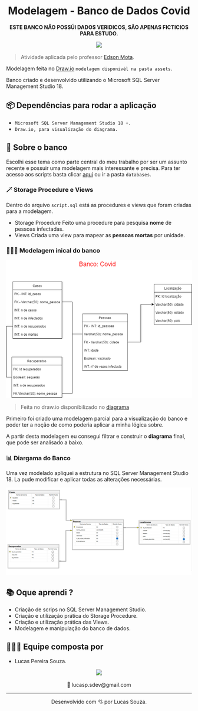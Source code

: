 <h1 align="center">Modelagem - Banco de Dados Covid</h1>

<p align="center">
<strong>ESTE BANCO NÃO POSSÚI DADOS VERIDICOS, SÃO APENAS FICTICIOS PARA ESTUDO.</strong>
</p>

<p align="center">
  <img src="https://c.tenor.com/UOlZB9S6Yh8AAAAd/civid19-coronavirus.gif" width="500">
</p>

> Atividade aplicada pelo professor [Edson Mota](https://www.linkedin.com/in/edsonmottac/).

Modelagem feita no [Draw.io](https://app.diagrams.net/) `modelagem disponivél na pasta assets`.

Banco criado e desenvolvido utilizando o Microsoft SQL Server Management Studio 18.

## 📦 Dependências para rodar a aplicação

- `Microsoft SQL Server Management Studio 18 +.`
- `Draw.io, para visualização do diagrama.`

## 📜 Sobre o banco

Escolhi esse tema como parte central do meu trabalho por ser um assunto recente e possuir uma modelagem mais interessante e precisa. Para ter acesso aos scripts basta clicar [aqui](/databases/) ou ir a pasta `databases`.

### 🪄 Storage Procedure e Views

Dentro do arquivo `script.sql` está as procedures e views que foram criadas para a modelagem.

- Storage Procedure
  Feito uma procedure para pesquisa **nome** de pessoas infectadas.
- Views
  Criada uma view para mapear as **pessoas mortas** por unidade.

### 👨🏾‍🔬 Modelagem inical do banco

![banco](/assets/img/modelagemBancoDeDadosCovid.png)

>Feita no draw.io disponibilizado no [diagrama](assets/img/templates/)

Primeiro foi criado uma modelagem parcial para a visualização do banco e poder ter a noção de como poderia aplicar a minha lógica sobre.

A partir desta modelagem eu consegui filtrar e construir o **diagrama** final, que pode ser analisado a baixo.

### 📊 Diargama do Banco

Uma vez modelado apliquei a estrutura no SQL Server Management Studio 18.
La pude modificar e aplicar todas as alterações necessárias.

![diagrama](/assets/img/diagramaBancoDeDadosCovid.png)

## 📚 Oque aprendi ?

- Criação de scrips no SQL Server Management Studio.
- Criação e utilização prática do Storage Procedure.
- Criação e utilização prática das Views.
- Modelagem e manipulação do banco de dados.

## 👨🏾‍🦱 Equipe composta por

- Lucas Pereira Souza.

<div align="center">
  <a href="https://www.linkedin.com/in/lucas-souza-dev/">
  <img height="25px" src="https://img.shields.io/badge/LinkedIn-0077B5?style=for-the-badge&logo=linkedin&logoColor=white" />
</a>
  <p>
  📩 lucasp.sdev@gmail.com
  </p>
</div>

---

<p align="center">
Desenvolvido com 💘 por Lucas Souza.
</p>
